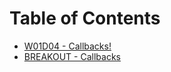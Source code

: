 # Table of Contents

* [W01D04 - Callbacks!](/w01d04)
* [BREAKOUT - Callbacks](/breakout-callbacks)
